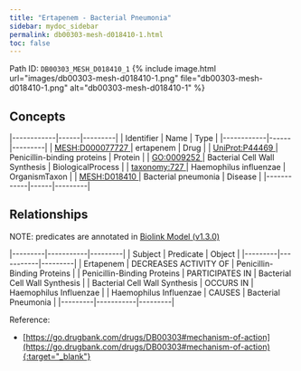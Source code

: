 ```yaml
---
title: "Ertapenem - Bacterial Pneumonia"
sidebar: mydoc_sidebar
permalink: db00303-mesh-d018410-1.html
toc: false 
---
```



Path ID: `DB00303_MESH_D018410_1`
{% include image.html url="images/db00303-mesh-d018410-1.png" file="db00303-mesh-d018410-1.png" alt="db00303-mesh-d018410-1" %}

## Concepts

|------------|------|---------|
| Identifier | Name | Type    |
|------------|------|---------|
| <a href="https://identifiers.org/MESH:D000077727">MESH:D000077727 </a> | ertapenem | Drug |
| <a href="https://identifiers.org/UniProt:P44469">UniProt:P44469 </a> | Penicillin-binding proteins | Protein |
| <a href="https://identifiers.org/GO:0009252">GO:0009252 </a> | Bacterial Cell Wall Synthesis | BiologicalProcess |
| <a href="https://identifiers.org/taxonomy:727">taxonomy:727 </a> | Haemophilus influenzae | OrganismTaxon |
| <a href="https://identifiers.org/MESH:D018410">MESH:D018410 </a> | Bacterial pneumonia | Disease |
|------------|------|---------|

## Relationships


NOTE: predicates are annotated in <a href="https://github.com/biolink/biolink-model/releases/tag/v1.3.0">Biolink Model (v1.3.0)</a>

|---------|-----------|---------|
| Subject | Predicate | Object  |
|---------|-----------|---------|
| Ertapenem | DECREASES ACTIVITY OF | Penicillin-Binding Proteins |
| Penicillin-Binding Proteins | PARTICIPATES IN | Bacterial Cell Wall Synthesis |
| Bacterial Cell Wall Synthesis | OCCURS IN | Haemophilus Influenzae |
| Haemophilus Influenzae | CAUSES | Bacterial Pneumonia |
|---------|-----------|---------|

Reference:
  - [https://go.drugbank.com/drugs/DB00303#mechanism-of-action](https://go.drugbank.com/drugs/DB00303#mechanism-of-action){:target="_blank"}